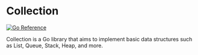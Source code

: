 # Collection

[![Go Reference](https://pkg.go.dev/badge/github.com/trviph/collection.svg)](https://pkg.go.dev/github.com/trviph/collection)

Collection is a Go library that aims to implement basic data structures such as List, Queue, Stack, Heap, and more.
